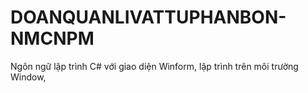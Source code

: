 # DOANQUANLIVATTUPHANBON-NMCNPM
Ngôn ngữ lập trình C# với giao diện Winform, lập trình trên môi trường Window, 
